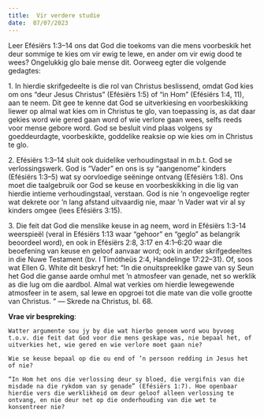 ```yaml
---
title:  Vir verdere studie
date:  07/07/2023
---
```


Leer Efésiërs 1:3–14 ons dat God die toekoms van die mens voorbeskik het deur sommige te kies om vir ewig te lewe, en ander om vir ewig dood te wees? Ongelukkig glo baie mense dit. Oorweeg egter die volgende gedagtes:

1\. In hierdie skrifgedeelte is die rol van Christus beslissend, omdat God kies om ons “deur Jesus Christus” (Efésiërs 1:5) of “in Hom” (Efésiërs 1:4, 11), aan te neem.  Dit gee te kenne dat God se uitverkiesing en voorbeskikking liewer op almal wat kies om in Christus te glo, van toepassing is, as dat daar gekies word wie gered gaan word of wie verlore gaan wees, selfs reeds voor mense gebore word. God se besluit vind plaas volgens sy goeddeurdagte, voorbeskikte, goddelike reaksie op wie kies om in Christus te glo.

2\. Efésiërs 1:3–14 sluit ook duidelike verhoudingstaal in m.b.t. God se verlossingswerk.  God is “Vader” en ons is sy “aangenome” kinders (Efésiërs 1:3–5) wat sy oorvloedige seëninge ontvang (Efésiërs 1:8). Ons moet die taalgebruik oor God se keuse en voorbeskikking in die lig van hierdie intieme verhoudingstaal, verstaan.  God is nie ’n ongevoelige regter wat dekrete oor ’n lang afstand uitvaardig nie, maar ’n Vader wat vir al sy kinders omgee (lees Efésiërs 3:15).

3\. Die feit dat God die menslike keuse in ag neem, word in Efésiërs 1:3-14 weerspieël (veral in Efésiërs 1:13 waar “gehoor” en “geglo” as belangrik beoordeel word), en ook in Efésiërs 2:8, 3:17 en 4:1–6:20 waar die beoefening van keuse en geloof aanvaar word; ook in ander skrifgedeeltes in die Nuwe Testament (bv. I Timótheüs 2:4, Handelinge 17:22–31). Of, soos wat Ellen G. White dit beskryf het: “In die onuitspreeklike gawe van sy Seun het God die ganse aarde omhul met ’n atmosfeer van genade, net so werklik as die lug om die aardbol. Almal wat verkies om hierdie lewegewende atmosfeer in te asem, sal lewe en opgroei tot die mate van die volle grootte van Christus. ” — Skrede na Christus, bl. 68.

**Vrae vir bespreking**:

`Watter argumente sou jy by die wat hierbo genoem word wou byvoeg t.o.v. die feit dat God voor die mens geskape was, nie bepaal het, of uitverkies het, wie gered en wie verlore moet gaan nie?   `

`Wie se keuse bepaal op die ou end of ’n persoon redding in Jesus het of nie?`

`“In Hom het ons die verlossing deur sy bloed, die vergifnis van die misdade na die rykdom van sy genade” (Efésiërs 1:7). Hoe openbaar hierdie vers die werklikheid om deur geloof alleen verlossing te ontvang, en nie deur net op die onderhouding van die wet te konsentreer nie? `
